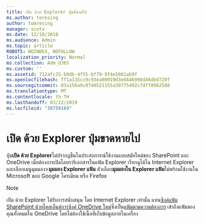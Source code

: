 ```yaml
---
title: เปิด ด้วย Explorer ปุ่มที่ขาดไป
ms.author: toresing
author: tomresing
manager: scotv
ms.date: 12/18/2018
ms.audience: Admin
ms.topic: article
ROBOTS: NOINDEX, NOFOLLOW
localization_priority: Normal
ms.collection: Adm_O365
ms.custom: ''
ms.assetid: 712afc25-b9db-4f55-bf79-9f4e5861ab9f
ms.openlocfilehash: ff1a135cc9c93ea00019d3e6646998d46dbd720f
ms.sourcegitcommit: 03a156a9c9740521155a30775492c7dff0982588
ms.translationtype: MT
ms.contentlocale: th-TH
ms.lasthandoff: 03/22/2019
ms.locfileid: "30759169"
---
```

# <a name="the-open-with-explorer-button-is-missing"></a>เปิด ด้วย Explorer ปุ่มขาดหายไป

ปุ่ม**เปิด ด้วย Explorer**ไม่ปรากฏขึ้นในประสบการณ์ใช้งานแบบสมัยใหม่ของ SharePoint และ OneDrive เมื่อต้องการเปิดไลบรารีเอกสารในแฟ้ม Explorer เรียกดูได้ใน Internet Explorer และเลือกเมนูมุมมอง\>**มุมมอง Explorer แฟ้ม** ตัวเลือก**มุมมองใน Explorer แฟ้ม**ไม่พร้อมใช้งานใน Microsoft ขอบ Google โครเมียม หรือ Firefox 
  
> [!NOTE]
> เปิด ด้วย Explorer ได้รับการสนับสนุน โดย Internet Explorer เท่านั้น แทน[ซิงค์แฟ้ม SharePoint ด้วยไคลเอ็นต์การซิงค์ OneDrive ใหม่](https://support.office.com/article/6de9ede8-5b6e-4503-80b2-6190f3354a88.aspx)ซึ่งเป็น[แฟ้มตามความต้องการ](https://support.office.com/article/0e6860d3-d9f3-4971-b321-7092438fb38e.aspx) เข้าถึงแฟ้มของคุณทั้งหมดใน OneDrive โดยไม่ต้องใช้เนื้อที่เก็บข้อมูลภายในเครื่อง 
  

